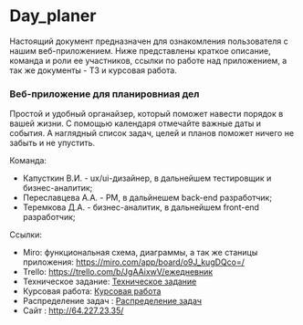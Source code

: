 # Day_planer
Настоящий документ предназначен для ознакомления пользователя с нашим веб-приложением. Ниже представлены краткое описание, команда и роли ее участников, ссылки по работе над приложением, а так же документы - ТЗ и курсовая работа.

### Веб-приложение для планировниая дел
Простой и удобный органайзер, который поможет навести порядок в вашей жизни. С помощью календаря отмечайте важные даты и события. А наглядный список задач, целей и планов поможет ничего не забыть и не упустить. 

Команда:
* Капусткин В.И. - ux/ui-дизайнер, в дальнейшем тестировщик и бизнес-аналитик;
* Переславцева А.А. - PM, в дальйнешем back-end разработчик;
* Теремкова Д.А. - бизнес-аналитик, в дальнейшем front-end разработчик;

Ссылки:
* Miro: функциональная схема, диаграммы, а так же станицы приложения: https://miro.com/app/board/o9J_kugDQco=/ 
* Trello: https://trello.com/b/JgAAixwV/ежедневник
* Техническое задание: [Техническое задание](https://github.com/NastyaP1/Day_planer/blob/master/Техническое%20задание.pdf)
* Курсовая работа:  [Курсовая работа](https://github.com/NastyaP1/Day_planer/blob/master/Курсовая.pdf)
* Распределение задач :  [Распределение задач](https://github.com/NastyaP1/Day_planer/blob/master/Распределение%20задач.pdf)
* Сайт : http://64.227.23.35/
